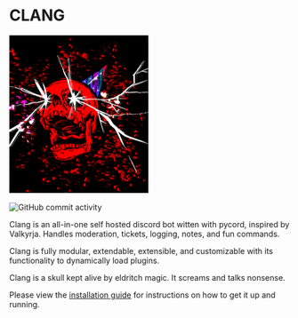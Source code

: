 # CLANG

<img src="Clang.png" width=250px> 

![GitHub commit activity](https://img.shields.io/github/commit-activity/m/maidnaut/clang?style=for-the-badge)

Clang is an all-in-one self hosted discord bot witten with pycord, inspired by Valkyrja. Handles moderation, tickets, logging, notes, and fun commands.

Clang is fully modular, extendable, extensible, and customizable with its functionality to dynamically load plugins.

Clang is a skull kept alive by eldritch magic. It screams and talks nonsense.

Please view the [installation guide](https://github.com/maidnaut/clang/wiki/Installation-Guide) for instructions on how to get it up and running.
